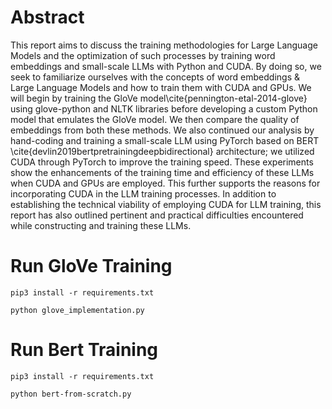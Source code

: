 # Abstract
This report aims to discuss the training methodologies for Large Language Models and the optimization of such processes by training word embeddings and small-scale LLMs with Python and CUDA. By doing so, we seek to familiarize ourselves with the concepts of word embeddings \& Large Language Models and how to train them with CUDA and GPUs. We will begin by training the GloVe model\cite{pennington-etal-2014-glove} using glove-python and NLTK libraries before developing a custom Python model that emulates the GloVe model. We then compare the quality of embeddings from both these methods. We also continued our analysis by hand-coding and training a small-scale LLM using PyTorch based on BERT \cite{devlin2019bertpretrainingdeepbidirectional} architecture; we utilized CUDA through PyTorch to improve the training speed. These experiments show the enhancements of the training time and efficiency of these LLMs when CUDA and GPUs are employed. This further supports the reasons for incorporating CUDA in the LLM training processes. In addition to establishing the technical viability of employing CUDA for LLM training, this report has also outlined pertinent and practical difficulties encountered while constructing and training these LLMs.

# Run GloVe Training
`pip3 install -r requirements.txt`

`python glove_implementation.py`

# Run Bert Training
`pip3 install -r requirements.txt`

`python bert-from-scratch.py`
